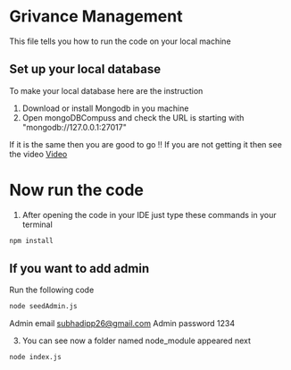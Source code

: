 # Grivance Management
This file tells you how to run the code on your local machine

## Set up your local database

To make your local database here are the instruction

1) Download or install Mongodb in you machine
2) Open mongoDBCompuss and check the URL is starting with "mongodb://127.0.0.1:27017"

If it is the same then you are good to go !!
If you are not getting it then see the video [Video](https://www.youtube.com/watch?v=gB6WLkSrtJk)

# Now run the code

1) After opening the code in your IDE just type these commands in your terminal
```bash
npm install
```

## If you want to add admin 
Run the following code 
```bash
node seedAdmin.js
```
Admin email subhadipp26@gmail.com
Admin password 1234
   
3) You can see now a folder named node_module appeared next

```bash
node index.js
```